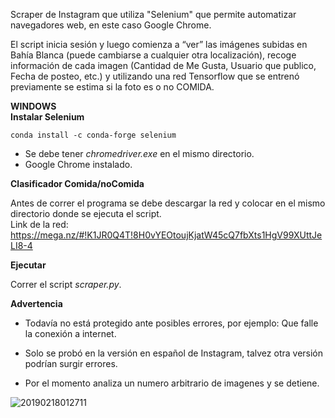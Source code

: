 Scraper de Instagram que utiliza "Selenium" que permite automatizar navegadores web, en este caso Google Chrome.



El script	 inicia sesión y luego comienza a “ver” las imágenes subidas en Bahía Blanca (puede cambiarse a cualquier otra localización), recoge información de cada imagen (Cantidad de Me Gusta, Usuario que publico, Fecha de posteo, etc.) y utilizando una red Tensorflow que se entrenó previamente se estima si la foto es o no COMIDA.

**WINDOWS**  <br />
**Instalar Selenium**

```
conda install -c conda-forge selenium
```
- Se debe tener *chromedriver.exe* en el mismo directorio.  <br />
- Google Chrome instalado. <br />

**Clasificador Comida/noComida**

Antes de correr el programa se debe descargar la red y colocar en el mismo directorio donde se ejecuta el script. <br />
Link de la red: https://mega.nz/#!K1JR0Q4T!8H0vYEOtoujKjatW45cQ7fbXts1HgV99XUttJeLI8-4

**Ejecutar**

Correr el script *scraper.py*.



**Advertencia**

- Todavía no está protegido ante posibles errores, por ejemplo: Que falle la conexión a internet.<br /> 

- Solo se probó en la versión en español de Instagram, talvez otra versión podrían surgir errores. <br /> 

- Por el momento analiza un numero arbitrario de imagenes y se detiene. 


![20190218012711](https://user-images.githubusercontent.com/40048927/52928328-e163e800-331d-11e9-9258-fa2c46086d94.gif)

